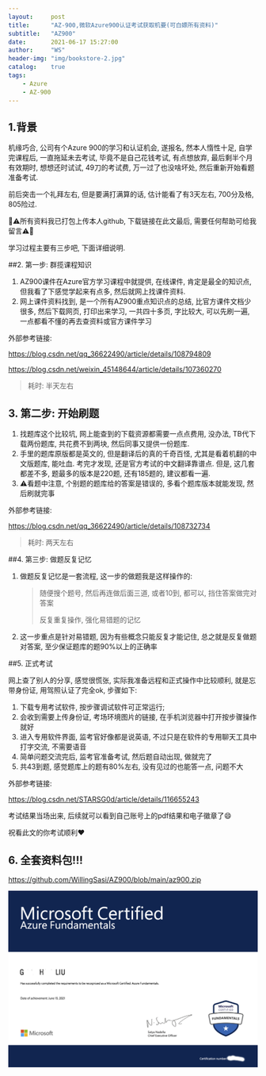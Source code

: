 ```yaml
---
layout:     post
title:      "AZ-900,微软Azure900认证考试获取机要(可白嫖所有资料)"
subtitle:   "AZ900"
date:       2021-06-17 15:27:00
author:     "WS"
header-img: "img/bookstore-2.jpg"
catalog:    true
tags:
    - Azure
    - AZ-900
---
```


## 1.背景

机缘巧合, 公司有个Azure 900的学习和认证机会, 遂报名, 然本人惰性十足, 自学完课程后, 一直拖延未去考试, 毕竟不是自己花钱考试, 有点想放弃, 最后剩半个月有效期时, 想想还时试试, 49刀的考试费, 万一过了也没啥坏处, 然后重新开始看题准备考试.

前后突击一个礼拜左右, 但是要满打满算的话, 估计能看了有3天左右, 700分及格, 805险过.

🔞⚠️所有资料我已打包上传本人github, 下载链接在此文最后, 需要任何帮助可给我留言⚠️🔞

学习过程主要有三步吧, 下面详细说明.

##2. 第一步: 群揽课程知识

1. AZ900课件在Azure官方学习课程中就提供, 在线课件, 肯定是最全的知识点, 但我看了下感觉学起来有点多, 然后就网上找课件资料.
2. 网上课件资料找到, 是一个所有AZ900重点知识点的总结, 比官方课件文档少很多, 然后下载网页, 打印出来学习, 一共四十多页, 字比较大, 可以先刷一遍, 一点都看不懂的再去查资料或官方课件学习

外部参考链接:

 https://blog.csdn.net/qq_36622490/article/details/108794809

https://blog.csdn.net/weixin_45148644/article/details/107360270

> 耗时: 半天左右

## 3. 第二步: 开始刷题

1. 找题库这个比较坑, 网上能查到的下载资源都需要一点点费用, 没办法, TB代下载两份题库, 共花费不到两块, 然后同事又提供一份题库.
2. 手里的题库原版都是英文的, 但是翻译后的真的千奇百怪, 尤其是看着机翻的中文版题库, 能吐血. 考完才发现, 还是官方考试的中文翻译靠谱点. 但是, 这几套都差不多, 题最多的版本是220题, 还有185题的, 建议都看一遍.
3. ⚠️看题中注意, 个别题的题库给的答案是错误的, 多看个题库版本就能发现, 然后刷就完事

外部参考链接:

 https://blog.csdn.net/qq_36622490/article/details/108732734

> 耗时: 两天左右

##4. 第三步: 做题反复记忆

1. 做题反复记忆是一套流程, 这一步的做题我是这样操作的:

   > 随便搜个题号, 然后再连做后面三道, 或者10到, 都可以, 挡住答案做完对答案
   >
   > 反复重复操作, 强化易错题的记忆

2. 这一步重点是针对易错题, 因为有些概念只能反复才能记住, 总之就是反复做题对答案, 至少保证题库的题90%以上的正确率

##5. 正式考试

网上查了别人的分享, 感觉很慌张, 实际我准备远程和正式操作中比较顺利, 就是忘带身份证, 用驾照认证了完全ok, 步骤如下:

1. 下载专用考试软件, 按步骤调试软件可正常运行;
2. 会收到需要上传身份证, 考场环境图片的链接, 在手机浏览器中打开按步骤操作就好
3. 进入专用软件界面, 监考官好像都是说英语, 不过只是在软件的专用聊天工具中打字交流, 不需要语音
4. 简单问题交流完后, 监考官准备考试, 然后题自动出现, 做就完了
5. 共43到题, 感觉题库上的题有80%左右, 没有见过的也能答一点, 问题不大

外部参考链接:

 https://blog.csdn.net/STARSG0d/article/details/116655243

考试结果当场出来, 后续就可以看到自己账号上的pdf结果和电子徽章了😄

祝看此文的你考试顺利❤️

## 6. 全套资料包!!!

<https://github.com/WillingSasi/AZ900/blob/main/az900.zip>

![javascript](/img/az900.png)

